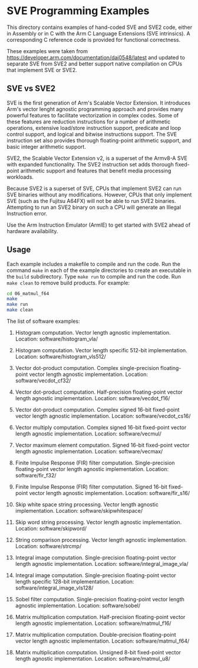 # SVE Programming Examples

This directory contains examples of hand-coded SVE and SVE2 code, either
in Assembly or in C with the Arm C Language Extensions (SVE intrinsics).
A corresponding C reference code is provided for functional correctness.

These examples were taken from https://developer.arm.com/documentation/dai0548/latest
and updated to separate SVE from SVE2 and better support native compilation
on CPUs that implement SVE or SVE2.

## SVE vs SVE2

SVE is the first generation of Arm's Scalable Vector Extension.  It introduces
Arm's vector lenght agnostic programming approach and provides many powerful
features to facilitate vectorization in complex codes.  Some of these features
are reduction instructions for a number of arithmetic operations, extensive 
load/store instruction support, predicate and loop control support, and logical 
and bitwise instructions support. The SVE instruction set also provides thorough 
floating-point arithmetic support, and basic integer arithmetic support.

SVE2, the Scalable Vector Extension v2, is a superset of the Armv8-A SVE with 
expanded functionality. The SVE2 instruction set adds thorough fixed-point 
arithmetic support and features that benefit media processing workloads.

Because SVE2 is a superset of SVE, CPUs that implement SVE2 can run SVE binaries
without any modifications.  However, CPUs that only implement SVE (such as the
Fujitsu A64FX) will not be able to run SVE2 binaries.  Attempting to run an SVE2
binary on such a CPU will generate an Illegal Instruction error.  

Use the Arm Instruction Emulator (ArmIE) to get started with SVE2 ahead of hardware 
availability.

## Usage

Each example includes a makefile to compile and run the code. Run the 
command `make` in each of the example directories to create an executable 
in the `build` subdirectory.  Type `make run` to compile and run the code. 
Run `make clean` to remove build products.  For example:

```bash
cd 06_matmul_f64
make 
make run
make clean
```


The list of software examples:

1.  Histogram computation.
    Vector length agnostic implementation.
    Location: software/histogram_vla/

2.  Histogram computation.
    Vector length specific 512-bit implementation.
    Location: software/histogram_vls512/

3.  Vector dot-product computation.
    Complex single-precision floating-point vector length agnostic
    implementation.
    Location: software/vecdot_cf32/

4.  Vector dot-product computation.
    Half-precision floating-point vector length agnostic
    implementation.
    Location: software/vecdot_f16/

5.  Vector dot-product computation.
    Complex signed 16-bit fixed-point vector length agnostic
    implementation.
    Location: software/vecdot_cs16/

6.  Vector multiply computation.
    Complex signed 16-bit fixed-point vector length agnostic
    implementation.
    Location: software/vecmul/

7.  Vector maximum element computation.
    Signed 16-bit fixed-point vector length agnostic implementation.
    Location: software/vecmax/

8.  Finite Impulse Response (FIR) filter computation.
    Single-precision floating-point vector length agnostic
    implementation.
    Location: software/fir_f32/

9.  Finite Impulse Response (FIR) filter computation.
    Signed 16-bit fixed-point vector length agnostic implementation.
    Location: software/fir_s16/

10. Skip white space string processing.
    Vector length agnostic implementation.
    Location: software/skipwhitespace/

11. Skip word string processing.
    Vector length agnostic implementation.
    Location: software/skipword/

12. String comparison processing.
    Vector length agnostic implementation.
    Location: software/strcmp/

13. Integral image computation.
    Single-precision floating-point vector length agnostic
    implementation.
    Location: software/integral_image_vla/

14. Integral image computation.
    Single-precision floating-point vector length specific 128-bit
    implementation.
    Location: software/integral_image_vls128/

15. Sobel filter computation.
    Single-precision floating-point vector length agnostic
    implementation.
    Location: software/sobel/

16. Matrix multiplication computation.
    Half-precision floating-point vector length agnostic
    implementation.
    Location: software/matmul_f16/

17. Matrix multiplication computation.
    Double-precision floating-point vector length agnostic
    implementation.
    Location: software/matmul_f64/

18. Matrix multiplication computation.
    Unsigned 8-bit fixed-point vector length agnostic implementation.
    Location: software/matmul_u8/
